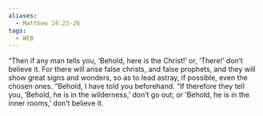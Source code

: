 ```yaml
---
aliases:
  - Matthew 24:23-26
tags:
  - WEB
---
```

“Then if any man tells you, ‘Behold, here is the Christ!’ or, ‘There!’ don’t believe it. For there will arise false christs, and false prophets, and they will show great signs and wonders, so as to lead astray, if possible, even the chosen ones. “Behold, I have told you beforehand. “If therefore they tell you, ‘Behold, he is in the wilderness,’ don’t go out; or ‘Behold, he is in the inner rooms,’ don’t believe it.